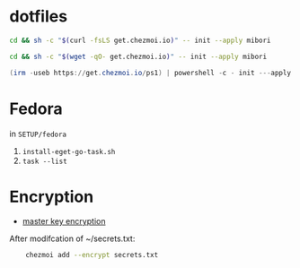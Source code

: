 # dotfiles

```sh
cd && sh -c "$(curl -fsLS get.chezmoi.io)" -- init --apply mibori
```

```sh
cd && sh -c "$(wget -qO- get.chezmoi.io)" -- init --apply mibori
```

```powershell
(irm -useb https://get.chezmoi.io/ps1) | powershell -c - init ---apply mibori
```

# Fedora

in `SETUP/fedora`

1. `install-eget-go-task.sh`
2. `task --list`

# Encryption

- [master key encryption](https://github.com/twpayne/chezmoi/blob/master/assets/chezmoi.io/docs/user-guide/frequently-asked-questions/encryption.md)

After modifcation of ~/secrets.txt:

```sh
    chezmoi add --encrypt secrets.txt
```